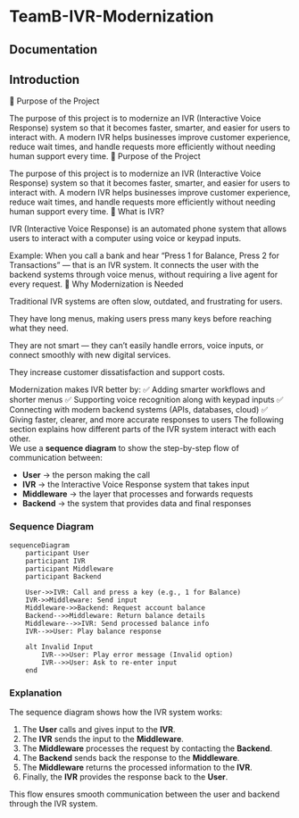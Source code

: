 # TeamB-IVR-Modernization
## Documentation
## Introduction
📌 Purpose of the Project

The purpose of this project is to modernize an IVR (Interactive Voice Response) system so that it becomes faster, smarter, and easier for users to interact with. A modern IVR helps businesses improve customer experience, reduce wait times, and handle requests more efficiently without needing human support every time.
📌 Purpose of the Project

The purpose of this project is to modernize an IVR (Interactive Voice Response) system so that it becomes faster, smarter, and easier for users to interact with. A modern IVR helps businesses improve customer experience, reduce wait times, and handle requests more efficiently without needing human support every time.
📌 What is IVR?

IVR (Interactive Voice Response) is an automated phone system that allows users to interact with a computer using voice or keypad inputs.

Example: When you call a bank and hear “Press 1 for Balance, Press 2 for Transactions” — that is an IVR system.
It connects the user with the backend systems through voice menus, without requiring a live agent for every request.
📌 Why Modernization is Needed

Traditional IVR systems are often slow, outdated, and frustrating for users.

They have long menus, making users press many keys before reaching what they need.

They are not smart — they can’t easily handle errors, voice inputs, or connect smoothly with new digital services.

They increase customer dissatisfaction and support costs.

Modernization makes IVR better by:
✅ Adding smarter workflows and shorter menus
✅ Supporting voice recognition along with keypad inputs
✅ Connecting with modern backend systems (APIs, databases, cloud)
✅ Giving faster, clearer, and more accurate responses to users
The following section explains how different parts of the IVR system interact with each other.  
We use a **sequence diagram** to show the step-by-step flow of communication between:  

- **User** → the person making the call  
- **IVR** → the Interactive Voice Response system that takes input  
- **Middleware** → the layer that processes and forwards requests  
- **Backend** → the system that provides data and final responses  

### Sequence Diagram

```mermaid
sequenceDiagram
    participant User
    participant IVR
    participant Middleware
    participant Backend

    User->>IVR: Call and press a key (e.g., 1 for Balance)
    IVR->>Middleware: Send input
    Middleware->>Backend: Request account balance
    Backend-->>Middleware: Return balance details
    Middleware-->>IVR: Send processed balance info
    IVR-->>User: Play balance response

    alt Invalid Input
        IVR-->>User: Play error message (Invalid option)
        IVR-->>User: Ask to re-enter input
    end

```

### Explanation
The sequence diagram shows how the IVR system works:
1. The **User** calls and gives input to the **IVR**.
2. The **IVR** sends the input to the **Middleware**.
3. The **Middleware** processes the request by contacting the **Backend**.
4. The **Backend** sends back the response to the **Middleware**.
5. The **Middleware** returns the processed information to the **IVR**.
6. Finally, the **IVR** provides the response back to the **User**.

This flow ensures smooth communication between the user and backend through the IVR system.
